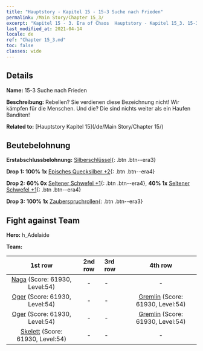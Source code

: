 ```yaml
---
title: "Hauptstory - Kapitel 15 - 15-3 Suche nach Frieden"
permalink: /Main Story/Chapter 15_3/
excerpt: "Kapitel 15 - 3. Era of Chaos  Hauptstory - Kapitel 15_3. 15-3 Suche nach Frieden"
last_modified_at: 2021-04-14
locale: de
ref: "Chapter 15_3.md"
toc: false
classes: wide
---
```


## Details

 **Name:** 15-3 Suche nach Frieden

 **Beschreibung:** Rebellen? Sie verdienen diese Bezeichnung nicht! Wir kämpfen für die Menschen. Und die? Die sind nichts weiter als ein Haufen Banditen!

 **Related to:** [Hauptstory Kapitel 15](/de/Main Story/Chapter 15/)

## Beutebelohnung

 **Erstabschlussbelohnung:** [Silberschlüssel](/de/Items/con_693/){: .btn .btn--era3}

 **Drop 1:** **100% 1x** [Episches Quecksilber +2](/de/Items/mat_49/){: .btn .btn--era4}

 **Drop 2:** **60% 0x** [Seltener Schwefel +1](/de/Items/mat_43/){: .btn .btn--era4}, **40% 1x** [Seltener Schwefel +1](/de/Items/mat_43/){: .btn .btn--era4}

 **Drop 3:** **100% 1x** [Zauberspruchrollen](/de/Items/con_694/){: .btn .btn--era3}


## Fight against Team
 **Hero:** h_Adelaide

 **Team:**


  | 1st row | 2nd row | 3rd row | 4th row |
  |:----:|:----:|:----|:----:|
  | [Naga](/de/units/Naga/) (Score: 61930, Level:54)  | - | - | - |
  | [Oger](/de/units/Ogre/) (Score: 61930, Level:54)  | - | - | [Gremlin](/de/units/Gremlin/) (Score: 61930, Level:54)  |
  | [Oger](/de/units/Ogre/) (Score: 61930, Level:54)  | - | - | [Gremlin](/de/units/Gremlin/) (Score: 61930, Level:54)  |
  | [Skelett](/de/units/Skeleton/) (Score: 61930, Level:54)  | - | - | - |


